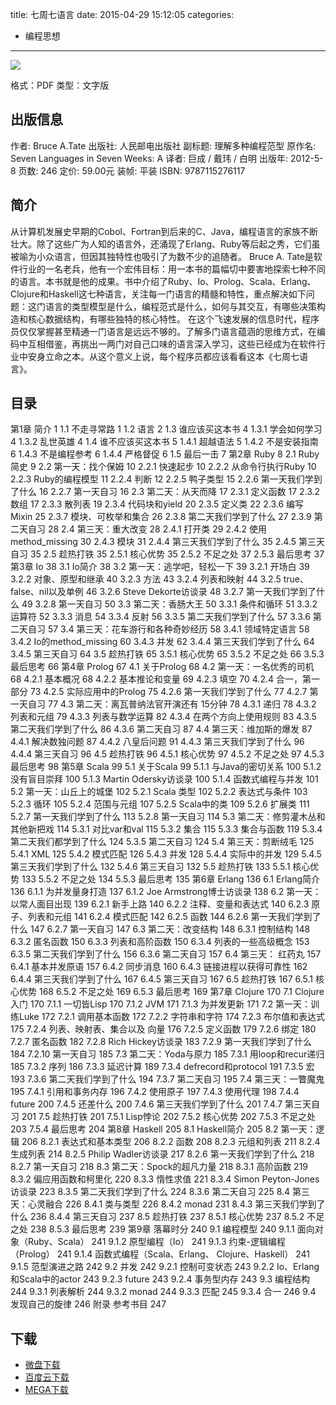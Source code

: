 title: 七周七语言
date: 2015-04-29 15:12:05
categories:
  - 编程思想
---

![](http://img3.douban.com/lpic/s9046771.jpg)

格式：PDF
类型：文字版

<!--more-->

## 出版信息 ##

作者: Bruce A.Tate 
出版社: 人民邮电出版社
副标题: 理解多种编程范型
原作名: Seven Languages in Seven Weeks: A
译者: 巨成 / 戴玮 / 白明 
出版年: 2012-5-8
页数: 246
定价: 59.00元
装帧: 平装
ISBN: 9787115276117

## 简介 ##

从计算机发展史早期的Cobol、Fortran到后来的C、Java，编程语言的家族不断壮大。除了这些广为人知的语言外，还涌现了Erlang、Ruby等后起之秀，它们虽被喻为小众语言，但因其独特性也吸引了为数不少的追随者。
Bruce A. Tate是软件行业的一名老兵，他有一个宏伟目标：用一本书的篇幅切中要害地探索七种不同的语言。本书就是他的成果。书中介绍了Ruby、Io、Prolog、Scala、Erlang、Clojure和Haskell这七种语言，关注每一门语言的精髓和特性，重点解决如下问题：这门语言的类型模型是什么，编程范式是什么，如何与其交互，有哪些决策构造和核心数据结构，有哪些独特的核心特性。
在这个飞速发展的信息时代，程序员仅仅掌握甚至精通一门语言是远远不够的。了解多门语言蕴涵的思维方式，在编码中互相借鉴，再挑出一两门对自己口味的语言深入学习，这些已经成为在软件行业中安身立命之本。从这个意义上说，每个程序员都应该看看这本《七周七语言》。

## 目录 ##

第1章 简介 1
1.1 不走寻常路 1
1.2 语言 2
1.3 谁应该买这本书 4
1.3.1 学会如何学习 4
1.3.2 乱世英雄 4
1.4 谁不应该买这本书 5
1.4.1 超越语法 5
1.4.2 不是安装指南 6
1.4.3 不是编程参考 6
1.4.4 严格督促 6
1.5 最后一击 7
第2章 Ruby 8
2.1 Ruby简史 9
2.2 第一天：找个保姆 10
2.2.1 快速起步 10
2.2.2 从命令行执行Ruby 10
2.2.3 Ruby的编程模型 11
2.2.4 判断 12
2.2.5 鸭子类型 15
2.2.6 第一天我们学到了什么 16
2.2.7 第一天自习 16
2.3 第二天：从天而降 17
2.3.1 定义函数 17
2.3.2 数组 17
2.3.3 散列表 19
2.3.4 代码块和yield 20
2.3.5 定义类 22
2.3.6 编写Mixin 25
2.3.7 模块、可枚举和集合 26
2.3.8 第二天我们学到了什么 27
2.3.9 第二天自习 28
2.4 第三天：重大改变 28
2.4.1 打开类 29
2.4.2 使用method_missing 30
2.4.3 模块 31
2.4.4 第三天我们学到了什么 35
2.4.5 第三天自习 35
2.5 趁热打铁 35
2.5.1 核心优势 35
2.5.2 不足之处 37
2.5.3 最后思考 37
第3章 Io 38
3.1 Io简介 38
3.2 第一天：逃学吧，轻松一下 39
3.2.1 开场白 39
3.2.2 对象、原型和继承 40
3.2.3 方法 43
3.2.4 列表和映射 44
3.2.5 true、false、nil以及单例 46
3.2.6 Steve Dekorte访谈录 48
3.2.7 第一天我们学到了什么 49
3.2.8 第一天自习 50
3.3 第二天：香肠大王 50
3.3.1 条件和循环 51
3.3.2 运算符 52
3.3.3 消息 54
3.3.4 反射 56
3.3.5 第二天我们学到了什么 57
3.3.6 第二天自习 57
3.4 第三天：花车游行和各种奇妙经历 58
3.4.1 领域特定语言 58
3.4.2 Io的method_missing 60
3.4.3 并发 62
3.4.4 第三天我们学到了什么 64
3.4.5 第三天自习 64
3.5 趁热打铁 65
3.5.1 核心优势 65
3.5.2 不足之处 66
3.5.3 最后思考 66
第4章 Prolog 67
4.1 关于Prolog 68
4.2 第一天：一名优秀的司机 68
4.2.1 基本概况 68
4.2.2 基本推论和变量 69
4.2.3 填空 70
4.2.4 合一，第一部分 73
4.2.5 实际应用中的Prolog 75
4.2.6 第一天我们学到了什么 77
4.2.7 第一天自习 77
4.3 第二天：离瓦普纳法官开演还有
15分钟 78
4.3.1 递归 78
4.3.2 列表和元组 79
4.3.3 列表与数学运算 82
4.3.4 在两个方向上使用规则 83
4.3.5 第二天我们学到了什么 86
4.3.6 第二天自习 87
4.4 第三天：维加斯的爆发 87
4.4.1 解决数独问题 87
4.4.2 八皇后问题 91
4.4.3 第三天我们学到了什么 96
4.4.4 第三天自习 96
4.5 趁热打铁 96
4.5.1 核心优势 97
4.5.2 不足之处 97
4.5.3 最后思考 98
第5章 Scala 99
5.1 关于Scala 99
5.1.1 与Java的密切关系 100
5.1.2 没有盲目崇拜 100
5.1.3 Martin Odersky访谈录 100
5.1.4 函数式编程与并发 101
5.2 第一天：山丘上的城堡 102
5.2.1 Scala 类型 102
5.2.2 表达式与条件 103
5.2.3 循环 105
5.2.4 范围与元组 107
5.2.5 Scala中的类 109
5.2.6 扩展类 111
5.2.7 第一天我们学到了什么 113
5.2.8 第一天自习 114
5.3 第二天：修剪灌木丛和其他新把戏 114
5.3.1 对比var和val 115
5.3.2 集合 115
5.3.3 集合与函数 119
5.3.4 第二天我们都学到了什么 124
5.3.5 第二天自习 124
5.4 第三天：剪断绒毛 125
5.4.1 XML 125
5.4.2 模式匹配 126
5.4.3 并发 128
5.4.4 实际中的并发 129
5.4.5 第三天我们学到了什么 132
5.4.6 第三天自习 132
5.5 趁热打铁 133
5.5.1 核心优势 133
5.5.2 不足之处 134
5.5.3 最后思考 135
第6章 Erlang 136
6.1 Erlang简介 136
6.1.1 为并发量身打造 137
6.1.2 Joe Armstrong博士访谈录 138
6.2 第一天：以常人面目出现 139
6.2.1 新手上路 140
6.2.2 注释、变量和表达式 140
6.2.3 原子、列表和元组 141
6.2.4 模式匹配 142
6.2.5 函数 144
6.2.6 第一天我们学到了什么 147
6.2.7 第一天自习 147
6.3 第二天：改变结构 148
6.3.1 控制结构 148
6.3.2 匿名函数 150
6.3.3 列表和高阶函数 150
6.3.4 列表的一些高级概念 153
6.3.5 第二天我们学到了什么 156
6.3.6 第二天自习 157
6.4 第三天： 红药丸 157
6.4.1 基本并发原语 157
6.4.2 同步消息 160
6.4.3 链接进程以获得可靠性 162
6.4.4 第三天我们学到了什么 167
6.4.5 第三天自习 167
6.5 趁热打铁 167
6.5.1 核心优势 168
6.5.2 不足之处 169
6.5.3 最后思考 169
第7章 Clojure 170
7.1 Clojure入门 170
7.1.1 一切皆Lisp 170
7.1.2 JVM 171
7.1.3 为并发更新 171
7.2 第一天：训练Luke 172
7.2.1 调用基本函数 172
7.2.2 字符串和字符 174
7.2.3 布尔值和表达式 175
7.2.4 列表、映射表、集合以及
向量 176
7.2.5 定义函数 179
7.2.6 绑定 180
7.2.7 匿名函数 182
7.2.8 Rich Hickey访谈录 183
7.2.9 第一天我们学到了什么 184
7.2.10 第一天自习 185
7.3 第二天：Yoda与原力 185
7.3.1 用loop和recur递归 185
7.3.2 序列 186
7.3.3 延迟计算 189
7.3.4 defrecord和protocol 191
7.3.5 宏 193
7.3.6 第二天我们学到了什么 194
7.3.7 第二天自习 195
7.4 第三天：一瞥魔鬼 195
7.4.1 引用和事务内存 196
7.4.2 使用原子 197
7.4.3 使用代理 198
7.4.4 future 200
7.4.5 还差什么 200
7.4.6 第三天我们学到了什么 201
7.4.7 第三天自习 201
7.5 趁热打铁 201
7.5.1 Lisp悖论 202
7.5.2 核心优势 202
7.5.3 不足之处 203
7.5.4 最后思考 204
第8章 Haskell 205
8.1 Haskell简介 205
8.2 第一天：逻辑 206
8.2.1 表达式和基本类型 206
8.2.2 函数 208
8.2.3 元组和列表 211
8.2.4 生成列表 214
8.2.5 Philip Wadler访谈录 217
8.2.6 第一天我们学到了什么 218
8.2.7 第一天自习 218
8.3 第二天：Spock的超凡力量 218
8.3.1 高阶函数 219
8.3.2 偏应用函数和柯里化 220
8.3.3 惰性求值 221
8.3.4 Simon Peyton-Jones访谈录 223
8.3.5 第二天我们学到了什么 224
8.3.6 第二天自习 225
8.4 第三天：心灵融合 226
8.4.1 类与类型 226
8.4.2 monad 231
8.4.3 第三天我们学到了什么 236
8.4.4 第三天自习 237
8.5 趁热打铁 237
8.5.1 核心优势 237
8.5.2 不足之处 238
8.5.3 最后思考 239
第9章 落幕时分 240
9.1 编程模型 240
9.1.1 面向对象（Ruby、Scala） 241
9.1.2 原型编程（Io） 241
9.1.3 约束-逻辑编程（Prolog） 241
9.1.4 函数式编程（Scala、Erlang、
Clojure、Haskell） 241
9.1.5 范型演进之路 242
9.2 并发 242
9.2.1 控制可变状态 243
9.2.2 Io、Erlang和Scala中的actor 243
9.2.3 future 243
9.2.4 事务型内存 243
9.3 编程结构 244
9.3.1 列表解析 244
9.3.2 monad 244
9.3.3 匹配 245
9.3.4 合一 246
9.4 发现自己的旋律 246
附录 参考书目 247

## 下载 ##

* [微盘下载](http://vdisk.weibo.com/s/aADaW4YRP4DlW)
* [百度云下载](http://pan.baidu.com/s/1dD2FzuL)
* [MEGA下载](https://mega.co.nz/#!KAM3UJCD!Be1YgR94_BC01KKwqFBlvTxZybnosH-bY54jQedwY6I)